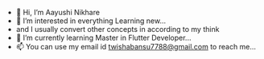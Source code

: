 - 👋 Hi, I’m Aayushi Nikhare
- 👀 I’m interested in everything Learning new...
- and I usually convert other concepts in according to my think
- 🌱 I’m currently learning Master in Flutter Developer...
- 📫 You can use my email id twishabansu7788@gmail.com to reach me...

<!---
Aayushi0x9/Aayushi0x9 is a ✨ special ✨ repository because its `README.md` (this file) appears on your GitHub profile.
You can click the Preview link to take a look at your changes.
--->
